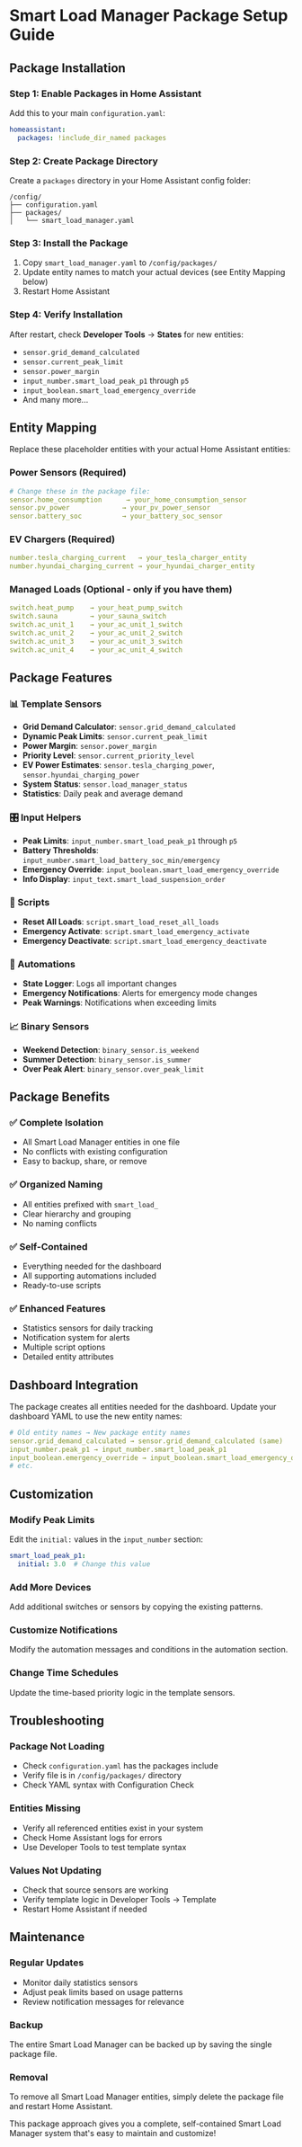 # Smart Load Manager Package Setup Guide

## Package Installation

### Step 1: Enable Packages in Home Assistant

Add this to your main `configuration.yaml`:

```yaml
homeassistant:
  packages: !include_dir_named packages
```

### Step 2: Create Package Directory

Create a `packages` directory in your Home Assistant config folder:
```
/config/
├── configuration.yaml
├── packages/
│   └── smart_load_manager.yaml
```

### Step 3: Install the Package

1. Copy `smart_load_manager.yaml` to `/config/packages/`
2. Update entity names to match your actual devices (see Entity Mapping below)
3. Restart Home Assistant

### Step 4: Verify Installation

After restart, check **Developer Tools** → **States** for new entities:
- `sensor.grid_demand_calculated`
- `sensor.current_peak_limit`
- `sensor.power_margin`
- `input_number.smart_load_peak_p1` through `p5`
- `input_boolean.smart_load_emergency_override`
- And many more...

## Entity Mapping

Replace these placeholder entities with your actual Home Assistant entities:

### Power Sensors (Required)
```yaml
# Change these in the package file:
sensor.home_consumption      → your_home_consumption_sensor
sensor.pv_power             → your_pv_power_sensor
sensor.battery_soc          → your_battery_soc_sensor
```

### EV Chargers (Required)
```yaml
number.tesla_charging_current   → your_tesla_charger_entity
number.hyundai_charging_current → your_hyundai_charger_entity
```

### Managed Loads (Optional - only if you have them)
```yaml
switch.heat_pump    → your_heat_pump_switch
switch.sauna        → your_sauna_switch
switch.ac_unit_1    → your_ac_unit_1_switch
switch.ac_unit_2    → your_ac_unit_2_switch
switch.ac_unit_3    → your_ac_unit_3_switch
switch.ac_unit_4    → your_ac_unit_4_switch
```

## Package Features

### 📊 Template Sensors
- **Grid Demand Calculator**: `sensor.grid_demand_calculated`
- **Dynamic Peak Limits**: `sensor.current_peak_limit`
- **Power Margin**: `sensor.power_margin`
- **Priority Level**: `sensor.current_priority_level`
- **EV Power Estimates**: `sensor.tesla_charging_power`, `sensor.hyundai_charging_power`
- **System Status**: `sensor.load_manager_status`
- **Statistics**: Daily peak and average demand

### 🎛️ Input Helpers
- **Peak Limits**: `input_number.smart_load_peak_p1` through `p5`
- **Battery Thresholds**: `input_number.smart_load_battery_soc_min/emergency`
- **Emergency Override**: `input_boolean.smart_load_emergency_override`
- **Info Display**: `input_text.smart_load_suspension_order`

### 🤖 Scripts
- **Reset All Loads**: `script.smart_load_reset_all_loads`
- **Emergency Activate**: `script.smart_load_emergency_activate`
- **Emergency Deactivate**: `script.smart_load_emergency_deactivate`

### 🔔 Automations
- **State Logger**: Logs all important changes
- **Emergency Notifications**: Alerts for emergency mode changes
- **Peak Warnings**: Notifications when exceeding limits

### 📈 Binary Sensors
- **Weekend Detection**: `binary_sensor.is_weekend`
- **Summer Detection**: `binary_sensor.is_summer`
- **Over Peak Alert**: `binary_sensor.over_peak_limit`

## Package Benefits

### ✅ **Complete Isolation**
- All Smart Load Manager entities in one file
- No conflicts with existing configuration
- Easy to backup, share, or remove

### ✅ **Organized Naming**
- All entities prefixed with `smart_load_` 
- Clear hierarchy and grouping
- No naming conflicts

### ✅ **Self-Contained**
- Everything needed for the dashboard
- All supporting automations included
- Ready-to-use scripts

### ✅ **Enhanced Features**
- Statistics sensors for daily tracking
- Notification system for alerts
- Multiple script options
- Detailed entity attributes

## Dashboard Integration

The package creates all entities needed for the dashboard. Update your dashboard YAML to use the new entity names:

```yaml
# Old entity names → New package entity names
sensor.grid_demand_calculated → sensor.grid_demand_calculated (same)
input_number.peak_p1 → input_number.smart_load_peak_p1
input_boolean.emergency_override → input_boolean.smart_load_emergency_override
# etc.
```

## Customization

### Modify Peak Limits
Edit the `initial:` values in the `input_number` section:
```yaml
smart_load_peak_p1:
  initial: 3.0  # Change this value
```

### Add More Devices
Add additional switches or sensors by copying the existing patterns.

### Customize Notifications
Modify the automation messages and conditions in the automation section.

### Change Time Schedules
Update the time-based priority logic in the template sensors.

## Troubleshooting

### Package Not Loading
- Check `configuration.yaml` has the packages include
- Verify file is in `/config/packages/` directory
- Check YAML syntax with Configuration Check

### Entities Missing
- Verify all referenced entities exist in your system
- Check Home Assistant logs for errors
- Use Developer Tools to test template syntax

### Values Not Updating
- Check that source sensors are working
- Verify template logic in Developer Tools → Template
- Restart Home Assistant if needed

## Maintenance

### Regular Updates
- Monitor daily statistics sensors
- Adjust peak limits based on usage patterns
- Review notification messages for relevance

### Backup
The entire Smart Load Manager can be backed up by saving the single package file.

### Removal
To remove all Smart Load Manager entities, simply delete the package file and restart Home Assistant.

This package approach gives you a complete, self-contained Smart Load Manager system that's easy to maintain and customize!
